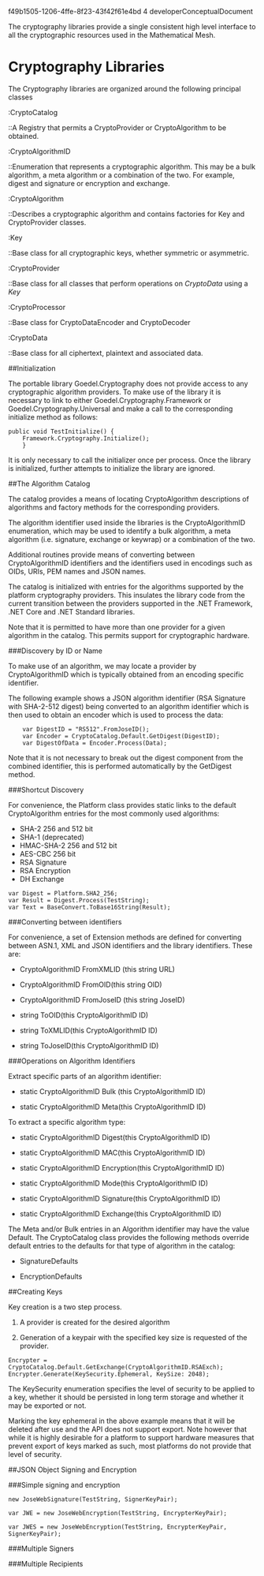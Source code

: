 ﻿<id>f49b1505-1206-4ffe-8f23-43f42f61e4bd
<version>4
<contenttype>developerConceptualDocument

The cryptography libraries provide a single consistent high level interface 
to all the cryptographic resources used in the Mathematical Mesh.

# Cryptography Libraries

The Cryptography libraries are organized around the following principal classes

:CryptoCatalog

::A Registry that permits a CryptoProvider or CryptoAlgorithm to be obtained.


:CryptoAlgorithmID

::Enumeration that represents a cryptographic algorithm. This may be a bulk algorithm,
a meta algorithm or a combination of the two. For example, digest and signature or
encryption and exchange.

:CryptoAlgorithm

::Describes a cryptographic algorithm and contains factories for Key and
CryptoProvider classes.

:Key

::Base class for all cryptographic keys, whether symmetric or asymmetric.

:CryptoProvider

::Base class for all classes that perform operations on *CryptoData* using a *Key*

:CryptoProcessor

::Base class for CryptoDataEncoder and CryptoDecoder 

:CryptoData

::Base class for all ciphertext, plaintext and associated data.




##Initialization

The portable library Goedel.Cryptography does not provide access to any cryptographic
algorithm providers. To make use of the library it is necessary to link to either 
Goedel.Cryptography.Framework or Goedel.Cryptography.Universal and make a
call to the corresponding initialize method as follows:

~~~~
public void TestInitialize() {
    Framework.Cryptography.Initialize();
    }
~~~~

It is only necessary to call the initializer once per process. Once the library is 
initialized, further attempts to initialize the library are ignored.

##The Algorithm Catalog

The catalog provides a means of locating CryptoAlgorithm descriptions of
algorithms and factory methods for the corresponding providers. 

The algorithm identifier used inside the libraries is the CryptoAlgorithmID enumeration, 
which may be used to identify a bulk algorithm, a meta algorithm (i.e. signature, 
exchange or keywrap) or a combination of the two.

Additional routines provide means of converting between 
CryptoAlgorithmID identifiers and the identifiers used in encodings such
as OIDs, URIs, PEM names and JSON names.

The catalog is initialized with entries for the algorithms supported by the
platform cryptography providers. This insulates the library code from the
current transition between the providers supported in the .NET Framework, 
.NET Core and .NET Standard libraries.

Note that it is permitted to have more than one provider for a given algorithm in
the catalog. This permits support for cryptographic hardware.

###Discovery by ID or Name

To make use of an algorithm, we may locate a provider by CryptoAlgorithmID which is 
typically obtained from an encoding specific identifier.

The following example shows a JSON algorithm identifier (RSA Signature with
SHA-2-512 digest) being converted to an algorithm identifier which is then
used to obtain an encoder which is used to process the data:

~~~~
    var DigestID = "RS512".FromJoseID();
    var Encoder = CryptoCatalog.Default.GetDigest(DigestID);
    var DigestOfData = Encoder.Process(Data);
~~~~

Note that it is not necessary to break out the digest component from the combined
identifier, this is performed automatically by the GetDigest method. 

###Shortcut Discovery

For convenience, the Platform class provides static links to the default
CryptoAlgorithm entries for the most commonly used algorithms:

* SHA-2 256 and 512 bit
* SHA-1 (deprecated)
* HMAC-SHA-2 256 and 512 bit
* AES-CBC 256 bit
* RSA Signature
* RSA Encryption
* DH Exchange

~~~~
var Digest = Platform.SHA2_256;
var Result = Digest.Process(TestString);
var Text = BaseConvert.ToBase16String(Result);
~~~~

###Converting between identifiers

For convenience, a set of Extension methods are defined for converting between
ASN.1, XML and JSON identifiers and the library identifiers. These are:

* CryptoAlgorithmID FromXMLID (this string URL)

* CryptoAlgorithmID FromOID(this string OID)

* CryptoAlgorithmID FromJoseID (this string JoseID) 

* string ToOID(this CryptoAlgorithmID ID)

* string ToXMLID(this CryptoAlgorithmID ID)

* string ToJoseID(this CryptoAlgorithmID ID) 


###Operations on Algorithm Identifiers

Extract specific parts of an algorithm identifier:

* static CryptoAlgorithmID Bulk (this CryptoAlgorithmID ID) 

* static CryptoAlgorithmID Meta(this CryptoAlgorithmID ID)

To extract a specific algorithm type:

* static CryptoAlgorithmID Digest(this CryptoAlgorithmID ID) 

* static CryptoAlgorithmID MAC(this CryptoAlgorithmID ID)

* static CryptoAlgorithmID Encryption(this CryptoAlgorithmID ID)

* static CryptoAlgorithmID Mode(this CryptoAlgorithmID ID)

* static CryptoAlgorithmID Signature(this CryptoAlgorithmID ID)

* static CryptoAlgorithmID Exchange(this CryptoAlgorithmID ID)

The Meta and/or Bulk entries in an Algorithm identifier may have the value Default.
The CryptoCatalog class provides the following methods override default entries to
the defaults for that type of algorithm in the catalog:

* SignatureDefaults

* EncryptionDefaults

##Creating Keys

Key creation is a two step process.

1. A provider is created for the desired algorithm

2. Generation of a keypair with the specified key size is requested of the provider.

~~~~
Encrypter = CryptoCatalog.Default.GetExchange(CryptoAlgorithmID.RSAExch);
Encrypter.Generate(KeySecurity.Ephemeral, KeySize: 2048);
~~~~

The KeySecurity enumeration specifies the level of security to be applied to a key,
whether it should be persisted in long term storage and whether it may be exported or
not.

Marking the key ephemeral in the above example means that it will be deleted after use
and the API does not support export. Note however that while it is highly desirable for 
a platform to support hardware measures that prevent export of keys marked as such, most
platforms do not provide that level of security.

##JSON Object Signing and Encryption

###Simple signing and encryption

~~~~
new JoseWebSignature(TestString, SignerKeyPair);
~~~~


~~~~
var JWE = new JoseWebEncryption(TestString, EncrypterKeyPair);
~~~~

~~~~
var JWES = new JoseWebEncryption(TestString, EncrypterKeyPair, SignerKeyPair);
~~~~

###Multiple Signers

###Multiple Recipients